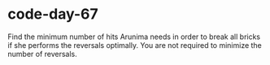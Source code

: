 # code-day-67
Find the minimum number of hits Arunima needs in order to break all bricks if she performs the  reversals optimally. You are not required to minimize the number of reversals.
